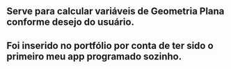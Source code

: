 ## Serve para calcular variáveis de Geometria Plana conforme desejo do usuário.
## Foi inserido no portfólio por conta de ter sido o primeiro meu app programado sozinho.
